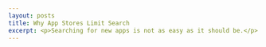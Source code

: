 ```yaml
---
layout: posts
title: Why App Stores Limit Search
excerpt: <p>Searching for new apps is not as easy as it should be.</p>
---
```

